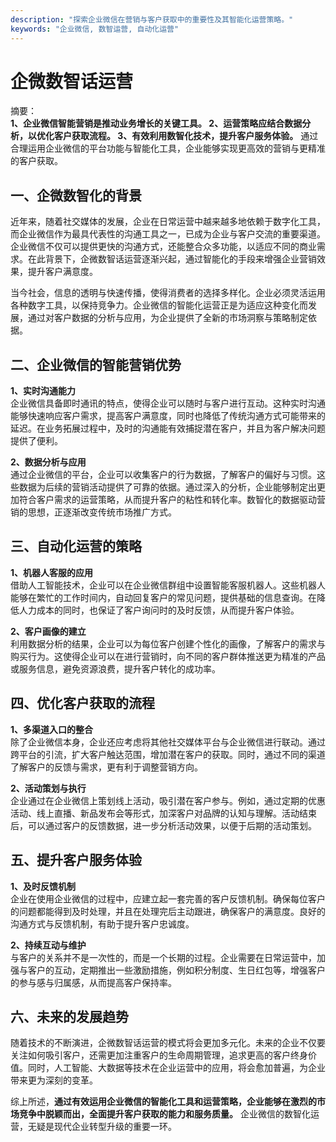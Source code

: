 ```yaml
---
description: "探索企业微信在营销与客户获取中的重要性及其智能化运营策略。"
keywords: "企业微信, 数智运营, 自动化运营"
---
```

# 企微数智话运营

摘要：  
**1、企业微信智能营销是推动业务增长的关键工具。 2、运营策略应结合数据分析，以优化客户获取流程。 3、有效利用数智化技术，提升客户服务体验。** 通过合理运用企业微信的平台功能与智能化工具，企业能够实现更高效的营销与更精准的客户获取。

## 一、企微数智化的背景

近年来，随着社交媒体的发展，企业在日常运营中越来越多地依赖于数字化工具，而企业微信作为最具代表性的沟通工具之一，已成为企业与客户交流的重要渠道。企业微信不仅可以提供更快的沟通方式，还能整合众多功能，以适应不同的商业需求。在此背景下，企微数智话运营逐渐兴起，通过智能化的手段来增强企业营销效果，提升客户满意度。

当今社会，信息的透明与快速传播，使得消费者的选择多样化。企业必须灵活运用各种数字工具，以保持竞争力。企业微信的智能化运营正是为适应这种变化而发展，通过对客户数据的分析与应用，为企业提供了全新的市场洞察与策略制定依据。

## 二、企业微信的智能营销优势

**1、实时沟通能力**  
企业微信具备即时通讯的特点，使得企业可以随时与客户进行互动。这种实时沟通能够快速响应客户需求，提高客户满意度，同时也降低了传统沟通方式可能带来的延迟。在业务拓展过程中，及时的沟通能有效捕捉潜在客户，并且为客户解决问题提供了便利。

**2、数据分析与应用**  
通过企业微信的平台，企业可以收集客户的行为数据，了解客户的偏好与习惯。这些数据为后续的营销活动提供了可靠的依据。通过深入的分析，企业能够制定出更加符合客户需求的运营策略，从而提升客户的粘性和转化率。数智化的数据驱动营销的思想，正逐渐改变传统市场推广方式。

## 三、自动化运营的策略

**1、机器人客服的应用**  
借助人工智能技术，企业可以在企业微信群组中设置智能客服机器人。这些机器人能够在繁忙的工作时间内，自动回复客户的常见问题，提供基础的信息查询。在降低人力成本的同时，也保证了客户询问时的及时反馈，从而提升客户体验。

**2、客户画像的建立**  
利用数据分析的结果，企业可以为每位客户创建个性化的画像，了解客户的需求与购买行为。这使得企业可以在进行营销时，向不同的客户群体推送更为精准的产品或服务信息，避免资源浪费，提升客户转化的成功率。

## 四、优化客户获取的流程

**1、多渠道入口的整合**  
除了企业微信本身，企业还应考虑将其他社交媒体平台与企业微信进行联动。通过跨平台的引流，扩大客户触达范围，增加潜在客户的获取。同时，通过不同的渠道了解客户的反馈与需求，更有利于调整营销方向。

**2、活动策划与执行**  
企业通过在企业微信上策划线上活动，吸引潜在客户参与。例如，通过定期的优惠活动、线上直播、新品发布会等形式，加深客户对品牌的认知与理解。活动结束后，可以通过客户的反馈数据，进一步分析活动效果，以便于后期的活动策划。

## 五、提升客户服务体验

**1、及时反馈机制**  
企业在使用企业微信的过程中，应建立起一套完善的客户反馈机制。确保每位客户的问题都能得到及时处理，并且在处理完后主动跟进，确保客户的满意度。良好的沟通方式与反馈机制，有助于提升客户忠诚度。

**2、持续互动与维护**  
与客户的关系并不是一次性的，而是一个长期的过程。企业需要在日常运营中，加强与客户的互动，定期推出一些激励措施，例如积分制度、生日红包等，增强客户的参与感与归属感，从而提高客户保持率。

## 六、未来的发展趋势

随着技术的不断演进，企微数智话运营的模式将会更加多元化。未来的企业不仅要关注如何吸引客户，还需更加注重客户的生命周期管理，追求更高的客户终身价值。同时，人工智能、大数据等技术在企业运营中的应用，将会愈加普遍，为企业带来更为深刻的变革。

综上所述，**通过有效运用企业微信的智能化工具和运营策略，企业能够在激烈的市场竞争中脱颖而出，全面提升客户获取的能力和服务质量。** 企业微信的数智化运营，无疑是现代企业转型升级的重要一环。
